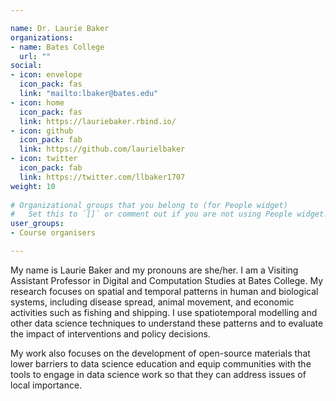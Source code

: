 ```yaml
---

name: Dr. Laurie Baker
organizations:
- name: Bates College
  url: ""
social:
- icon: envelope
  icon_pack: fas
  link: "mailto:lbaker@bates.edu"
- icon: home
  icon_pack: fas
  link: https://lauriebaker.rbind.io/
- icon: github
  icon_pack: fab
  link: https://github.com/laurielbaker
- icon: twitter
  icon_pack: fab
  link: https://twitter.com/llbaker1707
weight: 10
  
# Organizational groups that you belong to (for People widget)
#   Set this to `[]` or comment out if you are not using People widget.  
user_groups:
- Course organisers

---
```


My name is Laurie Baker and my pronouns are she/her. I am a Visiting Assistant Professor in Digital and Computation Studies at Bates College. My research focuses on spatial and temporal patterns in human and biological systems, including disease spread, animal movement, and economic activities such as fishing and shipping. I use spatiotemporal modelling and other data science techniques to understand these patterns and to evaluate the impact of interventions and policy decisions. 

My work also focuses on the development of open-source materials that lower barriers to data science education and equip communities with the tools to engage in data science work so that they can address issues of local importance. 
